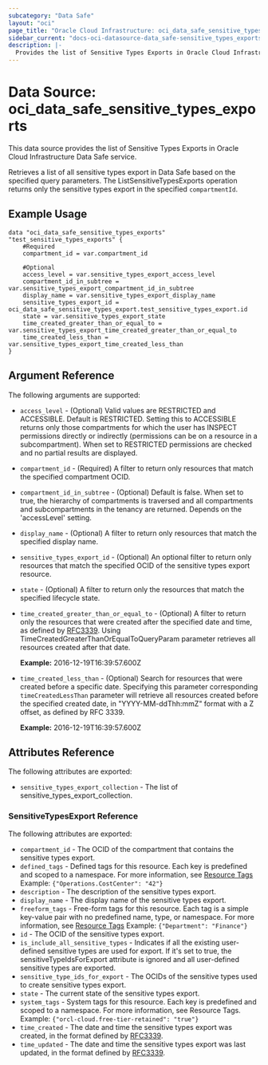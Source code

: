 ```yaml
---
subcategory: "Data Safe"
layout: "oci"
page_title: "Oracle Cloud Infrastructure: oci_data_safe_sensitive_types_exports"
sidebar_current: "docs-oci-datasource-data_safe-sensitive_types_exports"
description: |-
  Provides the list of Sensitive Types Exports in Oracle Cloud Infrastructure Data Safe service
---
```


# Data Source: oci_data_safe_sensitive_types_exports
This data source provides the list of Sensitive Types Exports in Oracle Cloud Infrastructure Data Safe service.

Retrieves a list of all sensitive types export in Data Safe based on the specified query parameters.
The ListSensitiveTypesExports operation returns only the sensitive types export in the specified `compartmentId`.


## Example Usage

```hcl
data "oci_data_safe_sensitive_types_exports" "test_sensitive_types_exports" {
	#Required
	compartment_id = var.compartment_id

	#Optional
	access_level = var.sensitive_types_export_access_level
	compartment_id_in_subtree = var.sensitive_types_export_compartment_id_in_subtree
	display_name = var.sensitive_types_export_display_name
	sensitive_types_export_id = oci_data_safe_sensitive_types_export.test_sensitive_types_export.id
	state = var.sensitive_types_export_state
	time_created_greater_than_or_equal_to = var.sensitive_types_export_time_created_greater_than_or_equal_to
	time_created_less_than = var.sensitive_types_export_time_created_less_than
}
```

## Argument Reference

The following arguments are supported:

* `access_level` - (Optional) Valid values are RESTRICTED and ACCESSIBLE. Default is RESTRICTED. Setting this to ACCESSIBLE returns only those compartments for which the user has INSPECT permissions directly or indirectly (permissions can be on a resource in a subcompartment). When set to RESTRICTED permissions are checked and no partial results are displayed. 
* `compartment_id` - (Required) A filter to return only resources that match the specified compartment OCID.
* `compartment_id_in_subtree` - (Optional) Default is false. When set to true, the hierarchy of compartments is traversed and all compartments and subcompartments in the tenancy are returned. Depends on the 'accessLevel' setting. 
* `display_name` - (Optional) A filter to return only resources that match the specified display name. 
* `sensitive_types_export_id` - (Optional) An optional filter to return only resources that match the specified OCID of the sensitive types export resource.
* `state` - (Optional) A filter to return only the resources that match the specified lifecycle state.
* `time_created_greater_than_or_equal_to` - (Optional) A filter to return only the resources that were created after the specified date and time, as defined by [RFC3339](https://tools.ietf.org/html/rfc3339). Using TimeCreatedGreaterThanOrEqualToQueryParam parameter retrieves all resources created after that date.

	**Example:** 2016-12-19T16:39:57.600Z 
* `time_created_less_than` - (Optional) Search for resources that were created before a specific date. Specifying this parameter corresponding `timeCreatedLessThan` parameter will retrieve all resources created before the specified created date, in "YYYY-MM-ddThh:mmZ" format with a Z offset, as defined by RFC 3339.

	**Example:** 2016-12-19T16:39:57.600Z 


## Attributes Reference

The following attributes are exported:

* `sensitive_types_export_collection` - The list of sensitive_types_export_collection.

### SensitiveTypesExport Reference

The following attributes are exported:

* `compartment_id` - The OCID of the compartment that contains the sensitive types export.
* `defined_tags` - Defined tags for this resource. Each key is predefined and scoped to a namespace. For more information, see [Resource Tags](https://docs.cloud.oracle.com/iaas/Content/General/Concepts/resourcetags.htm) Example: `{"Operations.CostCenter": "42"}` 
* `description` - The description of the sensitive types export.
* `display_name` - The display name of the sensitive types export.
* `freeform_tags` - Free-form tags for this resource. Each tag is a simple key-value pair with no predefined name, type, or namespace. For more information, see [Resource Tags](https://docs.cloud.oracle.com/iaas/Content/General/Concepts/resourcetags.htm)  Example: `{"Department": "Finance"}` 
* `id` - The OCID of the sensitive types export.
* `is_include_all_sensitive_types` - Indicates if all the existing user-defined sensitive types are used for export. If it's set to true, the sensitiveTypeIdsForExport attribute is ignored and all user-defined sensitive types are exported. 
* `sensitive_type_ids_for_export` - The OCIDs of the sensitive types used to create sensitive types export. 
* `state` - The current state of the sensitive types export.
* `system_tags` - System tags for this resource. Each key is predefined and scoped to a namespace. For more information, see Resource Tags. Example: `{"orcl-cloud.free-tier-retained": "true"}` 
* `time_created` - The date and time the sensitive types export was created, in the format defined by [RFC3339](https://tools.ietf.org/html/rfc3339).
* `time_updated` - The date and time the sensitive types export was last updated, in the format defined by [RFC3339](https://tools.ietf.org/html/rfc3339).

